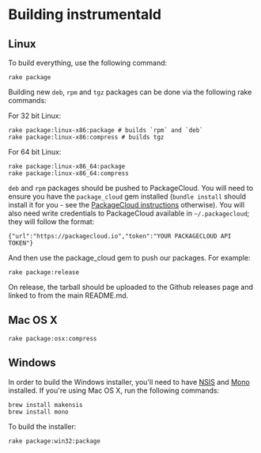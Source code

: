 # Building instrumentald

## Linux

To build everything, use the following command:

```
rake package
```

Building new `deb`, `rpm` and `tgz` packages can be done via the following rake commands:

For 32 bit Linux:

```
rake package:linux-x86:package # builds `rpm` and `deb`
rake package:linux-x86:compress # builds tgz
```

For 64 bit Linux:

```
rake package:linux-x86_64:package
rake package:linux-x86_64:compress
```

`deb` and `rpm` packages should be pushed to PackageCloud. You will need to ensure you have the `package_cloud` gem installed (`bundle install` should install it for you - see the [PackageCloud instructions](https://packagecloud.io/docs#cli_install) otherwise). You will also need write credentials to PackageCloud available in `~/.packagecloud`; they will follow the format:

```
{"url":"https://packagecloud.io","token":"YOUR PACKAGECLOUD API TOKEN"}
```

And then use the package_cloud gem to push our packages.  For example:

```
rake package:release
```

On release, the tarball should be uploaded to the Github releases page and linked to from the main README.md.

## Mac OS X

```
rake package:osx:compress
```

## Windows

In order to build the Windows installer, you'll need to have [NSIS](http://nsis.sourceforge.net/Main_Page) and [Mono](http://www.mono-project.com/) installed. If you're using Mac OS X, run the following commands:

```
brew install makensis
brew install mono
```

To build the installer:

```
rake package:win32:package
```

